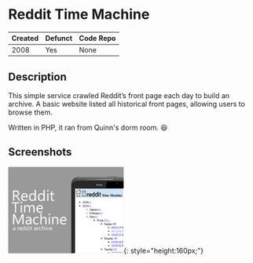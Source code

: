# Reddit Time Machine

| Created | Defunct | Code Repo |
| ------- | ------- | --------- |
| 2008    | Yes      | None |

## Description

This simple service crawled Reddit’s front page each day to build an archive. A basic website listed all historical front pages, allowing users to browse them.

Written in PHP, it ran from Quinn's dorm room. 😆

## Screenshots

![Main Menu](./assets/reddit-time-machine/RedditTimeMachine.png){: style="height:160px;"}

